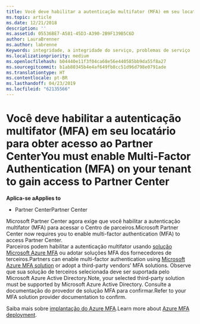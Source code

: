 ```yaml
---
title: Você deve habilitar a autenticação multifator (MFA) em seu locatário para obter acesso a esta página | Partner Center
ms.topic: article
ms.date: 12/21/2018
description: ''
ms.assetid: 05536BE7-A581-45D3-A390-2B9F139B5C6D
author: LauraBrenner
ms.author: labrenne
Keywords: integridade, a integridade do serviço, problemas de serviço
ms.localizationpriority: medium
ms.openlocfilehash: b04440e11f3f04ca68e56e440585bb9da55f8a27
ms.sourcegitcommit: b1ab80345b4e4af649fb8cc51d96d798e0791ade
ms.translationtype: HT
ms.contentlocale: pt-BR
ms.lasthandoff: 04/23/2019
ms.locfileid: "62135566"
---
```

# <a name="you-must-enable-multi-factor-authentication-mfa-on-your-tenant-to-gain-access-to-partner-center"></a><span data-ttu-id="738d5-103">Você deve habilitar a autenticação multifator (MFA) em seu locatário para obter acesso ao Partner Center</span><span class="sxs-lookup"><span data-stu-id="738d5-103">You must enable Multi-Factor Authentication (MFA) on your tenant to gain access to Partner Center</span></span>

<span data-ttu-id="738d5-104">**Aplica-se a**</span><span class="sxs-lookup"><span data-stu-id="738d5-104">**Applies to**</span></span>

- <span data-ttu-id="738d5-105">Partner Center</span><span class="sxs-lookup"><span data-stu-id="738d5-105">Partner Center</span></span>


<span data-ttu-id="738d5-106">Microsoft Partner Center agora exige que você habilitar a autenticação multifator (MFA) para acessar o Centro de parceiros.</span><span class="sxs-lookup"><span data-stu-id="738d5-106">Microsoft Partner Center now requires you to enable multi-factor authentication (MFA) to access Partner Center.</span></span>  
<span data-ttu-id="738d5-107">Parceiros podem habilitar a autenticação multifator usando [solução Microsoft Azure MFA](https://docs.microsoft.com/en-us/azure/active-directory/authentication/concept-mfa-howitworks) ou adotar soluções MFA dos fornecedores de terceiros.</span><span class="sxs-lookup"><span data-stu-id="738d5-107">Partners can enable multi-factor authentication using [Microsoft Azure MFA solution](https://docs.microsoft.com/en-us/azure/active-directory/authentication/concept-mfa-howitworks) or adopt a third-party vendors’ MFA solutions.</span></span> <span data-ttu-id="738d5-108">Observe que sua solução de terceiros selecionada deve ser suportada pelo Microsoft Azure Active Directory.</span><span class="sxs-lookup"><span data-stu-id="738d5-108">Note, your selected third-party solution must be supported by Microsoft Azure Active Directory.</span></span> <span data-ttu-id="738d5-109">Consulte a documentação do provedor de solução MFA para confirmar.</span><span class="sxs-lookup"><span data-stu-id="738d5-109">Refer to your MFA solution provider documentation to confirm.</span></span> 

<span data-ttu-id="738d5-110">Saiba mais sobre [implantação do Azure MFA](https://docs.microsoft.com/en-us/azure/active-directory/authentication/howto-mfa-getstarted).</span><span class="sxs-lookup"><span data-stu-id="738d5-110">Learn more about [Azure MFA deployment](https://docs.microsoft.com/en-us/azure/active-directory/authentication/howto-mfa-getstarted).</span></span> 
 
